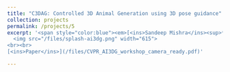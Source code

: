 ```yaml
---
title: "C3DAG: Controlled 3D Animal Generation using 3D pose guidance"
collection: projects
permalink: /projects/5
excerpt: '<span style="color:blue"><em>[<ins>Sandeep Mishra</ins><sup>*</sup>](https://sandeep-sm.github.io/)</em></span>, <span style="color:blue"><em>[Oindrila Saha<sup>*</sup>](https://oindrilasaha.github.io/)</em></span> , <span style="color:blue"><em>[Alan C. Bovik](https://www.ece.utexas.edu/people/faculty/alan-bovik)</em></span> <br> In AI for 3D Generation workshop at Computer Vision and Pattern Recognition (CVPR) 2024 <br> <br>
  <img src="/files/splash-ai3dg.png" width="615">
<br><br>
[<ins>Paper</ins>](/files/CVPR_AI3DG_workshop_camera_ready.pdf)'

---
```


